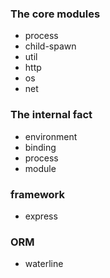 ### The core modules

- process
- child-spawn
- util
- http
- os
- net


### The internal fact

- environment
- binding
- process
- module


### framework
- express


### ORM

- waterline
